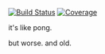 [![Build Status](https://img.shields.io/travis/chuckSMASH/pong.svg)](https://travis-ci.org/chuckSMASH/scythe)
[![Coverage](https://img.shields.io/coveralls/chuckSMASH/pong.svg)](https://coveralls.io/r/chuckSMASH/scythe)

it's like pong.


















































but worse. and old.
